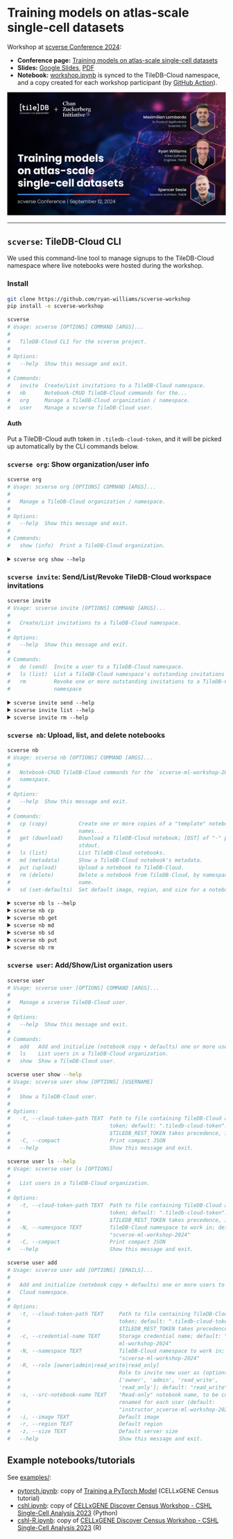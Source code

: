 # Training models on atlas-scale single-cell datasets

Workshop at [scverse Conference 2024]:

- **Conference page:** [Training models on atlas-scale single-cell datasets]
- **Slides:** [Google Slides][slides], [PDF]
- **Notebook:** [workshop.ipynb] is synced to the TileDB-Cloud namespace, and a copy created for each workshop participant (by [GitHub Action]).

[![](img/title-slide.png)][slides]

---

## `scverse`: TileDB-Cloud CLI
We used this command-line tool to manage signups to the TileDB-Cloud namespace where live notebooks were hosted during the workshop.

### Install
```bash
git clone https://github.com/ryan-williams/scverse-workshop
pip install -e scverse-workshop
```

<!-- `bmdf scverse` -->
```bash
scverse
# Usage: scverse [OPTIONS] COMMAND [ARGS]...
#
#   TileDB-Cloud CLI for the scverse project.
#
# Options:
#   --help  Show this message and exit.
#
# Commands:
#   invite  Create/List invitations to a TileDB-Cloud namespace.
#   nb      Notebook-CRUD TileDB-Cloud commands for the...
#   org     Manage a TileDB-Cloud organization / namespace.
#   user    Manage a scverse TileDB-Cloud user.
```

#### Auth
Put a TileDB-Cloud auth token in `.tiledb-cloud-token`, and it will be picked up automatically by the CLI commands below.

### `scverse org`: Show organization/user info
<!-- `bmdf scverse org` -->
```bash
scverse org
# Usage: scverse org [OPTIONS] COMMAND [ARGS]...
#
#   Manage a TileDB-Cloud organization / namespace.
#
# Options:
#   --help  Show this message and exit.
#
# Commands:
#   show (info)  Print a TileDB-Cloud organization.
```

<!-- `bmdfff -- scverse org show --help` -->
<details><summary><code>scverse org show --help</code></summary>

```
Usage: scverse org show [OPTIONS]

  Print a TileDB-Cloud organization.

Options:
  -t, --cloud-token-path TEXT  Path to file containing TileDB-Cloud auth
                               token; default: ".tiledb-cloud-token".
                               $TILEDB_REST_TOKEN takes precedence, if set.
  -N, --namespace TEXT         TileDB-Cloud namespace to work in; default:
                               "scverse-ml-workshop-2024"
  --help                       Show this message and exit.
```
</details>

### `scverse invite`: Send/List/Revoke TileDB-Cloud workspace invitations
<!-- `bmdf scverse invite` -->
```bash
scverse invite
# Usage: scverse invite [OPTIONS] COMMAND [ARGS]...
#
#   Create/List invitations to a TileDB-Cloud namespace.
#
# Options:
#   --help  Show this message and exit.
#
# Commands:
#   do (send)  Invite a user to a TileDB-Cloud namespace.
#   ls (list)  List a TileDB-Cloud namespace's outstanding invitations
#   rm         Revoke one or more outstanding invitations to a TileDB-Cloud
#              namespace
```

<!-- `bmdfff -- scverse invite send --help` -->
<details><summary><code>scverse invite send --help</code></summary>

```
Usage: scverse invite send [OPTIONS] [EMAILS]...

  Invite a user to a TileDB-Cloud namespace.

Options:
  -t, --cloud-token-path TEXT     Path to file containing TileDB-Cloud auth
                                  token; default: ".tiledb-cloud-token".
                                  $TILEDB_REST_TOKEN takes precedence, if set.
  -N, --namespace TEXT            TileDB-Cloud namespace to work in; default:
                                  "scverse-ml-workshop-2024"
  -R, --role [owner|admin|read_write|read_only]
                                  Role to invite new user as (options:
                                  ['owner', 'admin', 'read_write',
                                  'read_only']; default: "read_write")
  --help                          Show this message and exit.
```
</details>

<!-- `bmdfff -- scverse invite list --help` -->
<details><summary><code>scverse invite list --help</code></summary>

```
Usage: scverse invite list [OPTIONS]

  List a TileDB-Cloud namespace's outstanding invitations

Options:
  -t, --cloud-token-path TEXT  Path to file containing TileDB-Cloud auth
                               token; default: ".tiledb-cloud-token".
                               $TILEDB_REST_TOKEN takes precedence, if set.
  -N, --namespace TEXT         TileDB-Cloud namespace to work in; default:
                               "scverse-ml-workshop-2024"
  -C, --compact                Print compact JSON
  --help                       Show this message and exit.
```
</details>

<!-- `bmdfff -- scverse invite rm --help` -->
<details><summary><code>scverse invite rm --help</code></summary>

```
Usage: scverse invite rm [OPTIONS] [EMAILS]...

  Revoke one or more outstanding invitations to a TileDB-Cloud namespace

Options:
  -t, --cloud-token-path TEXT  Path to file containing TileDB-Cloud auth
                               token; default: ".tiledb-cloud-token".
                               $TILEDB_REST_TOKEN takes precedence, if set.
  -N, --namespace TEXT         TileDB-Cloud namespace to work in; default:
                               "scverse-ml-workshop-2024"
  -n, --dry-run                Print commands that would be run, but don't run
                               them
  -S, --no-strict              Raise and exit if any email is not found,
                               without revoking any invites
  --help                       Show this message and exit.
```
</details>

### `scverse nb`: Upload, list, and delete notebooks
<!-- `bmdf scverse nb` -->
```bash
scverse nb
# Usage: scverse nb [OPTIONS] COMMAND [ARGS]...
#
#   Notebook-CRUD TileDB-Cloud commands for the `scverse-ml-workshop-2024`
#   namespace.
#
# Options:
#   --help  Show this message and exit.
#
# Commands:
#   cp (copy)          Create one or more copies of a "template" notebook, with
#                      names...
#   get (download)     Download a TileDB-Cloud notebook; [DST] of "-" prints to
#                      stdout.
#   ls (list)          List TileDB-Cloud notebooks.
#   md (metadata)      Show a TileDB-Cloud notebook's metadata.
#   put (upload)       Upload a notebook to TileDB-Cloud.
#   rm (delete)        Delete a notebook from TileDB-Cloud, by namespace and
#                      name.
#   sd (set-defaults)  Set default image, region, and size for a notebook.
```

<!-- `bmdfff -- scverse nb ls --help` -->
<details><summary><code>scverse nb ls --help</code></summary>

```
Usage: scverse nb ls [OPTIONS]

  List TileDB-Cloud notebooks.

Options:
  -t, --cloud-token-path TEXT  Path to file containing TileDB-Cloud auth
                               token; default: ".tiledb-cloud-token".
                               $TILEDB_REST_TOKEN takes precedence, if set.
  -N, --namespace TEXT         TileDB-Cloud namespace to work in; default:
                               "scverse-ml-workshop-2024"
  --help                       Show this message and exit.
```
</details>

<!-- `bmdfff -- scverse nb cp` -->
<details><summary><code>scverse nb cp</code></summary>

```
Usage: scverse nb cp [OPTIONS] [EMAILS]...

  Create one or more copies of a "template" notebook, with names corresponding
  to provided email addresses.

Options:
  -t, --cloud-token-path TEXT   Path to file containing TileDB-Cloud auth
                                token; default: ".tiledb-cloud-token".
                                $TILEDB_REST_TOKEN takes precedence, if set.
  -c, --credential-name TEXT    Storage credential name; default: "scverse-ml-
                                workshop-2024"
  -N, --namespace TEXT          TileDB-Cloud namespace to work in; default:
                                "scverse-ml-workshop-2024"
  -n, --dry-run                 Print commands that would be run, but don't
                                run them
  -s, --src-notebook-name TEXT  "Read-only" notebook name, to be copied and
                                renamed for each user (default:
                                "instructor_scverse-ml-workshop-2024").
  --help                        Show this message and exit.
```
</details>

<!-- `bmdfff -- scverse nb get` -->
<details><summary><code>scverse nb get</code></summary>

```
Usage: scverse nb get [OPTIONS] NB_NAME [DST]

  Download a TileDB-Cloud notebook; [DST] of "-" prints to stdout.

Options:
  -t, --cloud-token-path TEXT  Path to file containing TileDB-Cloud auth
                               token; default: ".tiledb-cloud-token".
                               $TILEDB_REST_TOKEN takes precedence, if set.
  -N, --namespace TEXT         TileDB-Cloud namespace to work in; default:
                               "scverse-ml-workshop-2024"
  --help                       Show this message and exit.
```
</details>

<!-- `bmdfff -- scverse nb md` -->
<details><summary><code>scverse nb md</code></summary>

```
Usage: scverse nb md [OPTIONS] NB_NAME

  Show a TileDB-Cloud notebook's metadata.

Options:
  -t, --cloud-token-path TEXT  Path to file containing TileDB-Cloud auth
                               token; default: ".tiledb-cloud-token".
                               $TILEDB_REST_TOKEN takes precedence, if set.
  -N, --namespace TEXT         TileDB-Cloud namespace to work in; default:
                               "scverse-ml-workshop-2024"
  -C, --compact                Print compact JSON
  --help                       Show this message and exit.
```
</details>

<!-- `bmdfff -- scverse nb sd` -->
<details><summary><code>scverse nb sd</code></summary>

```
Usage: scverse nb sd [OPTIONS] NB_NAME

  Set default image, region, and size for a notebook.

Options:
  -t, --cloud-token-path TEXT  Path to file containing TileDB-Cloud auth
                               token; default: ".tiledb-cloud-token".
                               $TILEDB_REST_TOKEN takes precedence, if set.
  -N, --namespace TEXT         TileDB-Cloud namespace to work in; default:
                               "scverse-ml-workshop-2024"
  -i, --image TEXT             Default image
  -r, --region TEXT            Default region
  -z, --size TEXT              Default server size
  --help                       Show this message and exit.
```
</details>

<!-- `bmdfff scverse nb put` -->
<details><summary><code>scverse nb put</code></summary>

```
Usage: scverse nb put [OPTIONS] SRC [DST_NAME]

  Upload a notebook to TileDB-Cloud.

Options:
  -t, --cloud-token-path TEXT  Path to file containing TileDB-Cloud auth
                               token; default: ".tiledb-cloud-token".
                               $TILEDB_REST_TOKEN takes precedence, if set.
  -c, --credential-name TEXT   Storage credential name; default: "scverse-ml-
                               workshop-2024"
  -N, --namespace TEXT         TileDB-Cloud namespace to work in; default:
                               "scverse-ml-workshop-2024"
  -S, --storage-path TEXT      Storage path; default: "s3://tiledb-
                               conferences-us-west-2/scverse-ml-workshop-2024"
  -d, --delete                 If True, delete the notebook after uploading
                               (e.g. for testing uploading/deleting)
  --help                       Show this message and exit.
```
</details>

<!-- `bmdfff scverse nb rm` -->
<details><summary><code>scverse nb rm</code></summary>

```
Usage: scverse nb rm [OPTIONS] [NB_NAMES]...

  Delete a notebook from TileDB-Cloud, by namespace and name.

Options:
  -t, --cloud-token-path TEXT  Path to file containing TileDB-Cloud auth
                               token; default: ".tiledb-cloud-token".
                               $TILEDB_REST_TOKEN takes precedence, if set.
  -N, --namespace TEXT         TileDB-Cloud namespace to work in; default:
                               "scverse-ml-workshop-2024"
  -n, --dry-run                Print commands that would be run, but don't run
                               them
  --help                       Show this message and exit.
```
</details>

### `scverse user`: Add/Show/List organization users
<!-- `bmdf scverse user` -->
```bash
scverse user
# Usage: scverse user [OPTIONS] COMMAND [ARGS]...
#
#   Manage a scverse TileDB-Cloud user.
#
# Options:
#   --help  Show this message and exit.
#
# Commands:
#   add   Add and initialize (notebook copy + defaults) one or more users...
#   ls    List users in a TileDB-Cloud organization.
#   show  Show a TileDB-Cloud user.
```

<!-- `bmdf -- scverse user show --help` -->
```bash
scverse user show --help
# Usage: scverse user show [OPTIONS] [USERNAME]
#
#   Show a TileDB-Cloud user.
#
# Options:
#   -t, --cloud-token-path TEXT  Path to file containing TileDB-Cloud auth
#                                token; default: ".tiledb-cloud-token".
#                                $TILEDB_REST_TOKEN takes precedence, if set.
#   -C, --compact                Print compact JSON
#   --help                       Show this message and exit.
```

<!-- `bmdf -- scverse user ls --help` -->
```bash
scverse user ls --help
# Usage: scverse user ls [OPTIONS]
#
#   List users in a TileDB-Cloud organization.
#
# Options:
#   -t, --cloud-token-path TEXT  Path to file containing TileDB-Cloud auth
#                                token; default: ".tiledb-cloud-token".
#                                $TILEDB_REST_TOKEN takes precedence, if set.
#   -N, --namespace TEXT         TileDB-Cloud namespace to work in; default:
#                                "scverse-ml-workshop-2024"
#   -C, --compact                Print compact JSON
#   --help                       Show this message and exit.
```

<!-- `bmdf scverse user add` -->
```bash
scverse user add
# Usage: scverse user add [OPTIONS] [EMAILS]...
#
#   Add and initialize (notebook copy + defaults) one or more users to a TileDB-
#   Cloud namespace.
#
# Options:
#   -t, --cloud-token-path TEXT     Path to file containing TileDB-Cloud auth
#                                   token; default: ".tiledb-cloud-token".
#                                   $TILEDB_REST_TOKEN takes precedence, if set.
#   -c, --credential-name TEXT      Storage credential name; default: "scverse-
#                                   ml-workshop-2024"
#   -N, --namespace TEXT            TileDB-Cloud namespace to work in; default:
#                                   "scverse-ml-workshop-2024"
#   -R, --role [owner|admin|read_write|read_only]
#                                   Role to invite new user as (options:
#                                   ['owner', 'admin', 'read_write',
#                                   'read_only']; default: "read_write")
#   -s, --src-notebook-name TEXT    "Read-only" notebook name, to be copied and
#                                   renamed for each user (default:
#                                   "instructor_scverse-ml-workshop-2024").
#   -i, --image TEXT                Default image
#   -r, --region TEXT               Default region
#   -z, --size TEXT                 Default server size
#   --help                          Show this message and exit.
```

## Example notebooks/tutorials
See [examples/](examples/):
- [pytorch.ipynb]: copy of [Training a PyTorch Model][pytorch.html] (CELLxGENE Census tutorial)
- [cshl.ipynb]: copy of [CELLxGENE Discover Census Workshop - CSHL Single-Cell Analysis 2023][cshl-2023] (Python)
- [cshl-R.ipynb]: copy of [CELLxGENE Discover Census Workshop - CSHL Single-Cell Analysis 2023][cshl-2023 R] (R)


[Training models on atlas-scale single-cell datasets]: https://cfp.scverse.org/2024/talk/GQHNYE/
[scverse Conference 2024]: https://scverse.org/conference2024
[slides]: https://docs.google.com/presentation/d/1VnAKyOUUdzTZkgcYjoavtDU5_drFu5flC5oG6I7RnP0/edit
[PDF]: census-tiledb-atlas-scale-models_r1.pdf
[workshop.ipynb]: workshop.ipynb
[pytorch.ipynb]: examples/pytorch.ipynb
[pytorch.html]: https://chanzuckerberg.github.io/cellxgene-census/notebooks/experimental/pytorch.html
[cshl.ipynb]: examples/cshl.ipynb
[cshl-R.ipynb]: examples/cshl-R.ipynb
[Papermill]: https://papermill.readthedocs.io/en/latest/
[cshl-2023]: https://colab.research.google.com/drive/1QgZQRF_ZM9q5oKbynnD9ToklVFdui7pq
[cshl-2023 R]: https://colab.research.google.com/drive/158f6Ggl5MRxtnxC9Q01TjJMbkIPQxcim
[GitHub Action]: .github/workflows/cp-template.yml
